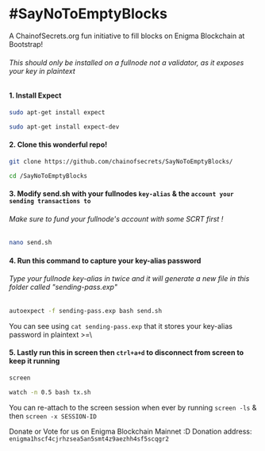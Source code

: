 # #SayNoToEmptyBlocks
A ChainofSecrets.org fun initiative to fill blocks on Enigma Blockchain at Bootstrap!
###### This should only be installed on a fullnode not a validator, as it exposes your key in plaintext


#### 1. Install Expect

```bash
sudo apt-get install expect
```
```bash
sudo apt-get install expect-dev
```
#### 2. Clone this wonderful repo!

```bash
git clone https://github.com/chainofsecrets/SayNoToEmptyBlocks/
```
```bash
cd /SayNoToEmptyBlocks
```
#### 3. Modify send.sh with your fullnodes `key-alias` & the `account your sending transactions to`
###### Make sure to fund your fullnode's account with some SCRT first !

```bash
nano send.sh
```
#### 4. Run this command to capture your key-alias password
###### Type your fullnode key-alias in twice and it will generate a new file in this folder called "sending-pass.exp"

```bash
autoexpect -f sending-pass.exp bash send.sh
```
You can see using `cat sending-pass.exp` that it stores your key-alias password in plaintext >=\

#### 5. Lastly run this in screen then `ctrl+a+d` to disconnect from screen to keep it running

```bash
screen
```

```bash
watch -n 0.5 bash tx.sh
```
You can re-attach to the screen session when ever by running `screen -ls` & then `screen -x SESSION-ID`



Donate or Vote for us on Enigma Blockchain Mainnet  :D 
Donation address: `enigma1hscf4cjrhzsea5an5smt4z9aezhh4sf5scqgr2`



